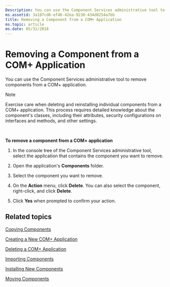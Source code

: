 ```yaml
---
Description: You can use the Component Services administrative tool to remove components from a COM+ application.
ms.assetid: 3a107cd6-ef46-42ea-9238-434d0254a7bb
title: Removing a Component from a COM+ Application
ms.topic: article
ms.date: 05/31/2018
---
```


# Removing a Component from a COM+ Application

You can use the Component Services administrative tool to remove components from a COM+ application.

> [!Note]  
> Exercise care when deleting and reinstalling individual components from a COM+ application. This process requires detailed knowledge about the component's classes, including their attributes, security configurations on interfaces and methods, and other settings.

 

**To remove a component from a COM+ application**

1.  In the console tree of the Component Services administrative tool, select the application that contains the component you want to remove.

2.  Open the application's **Components** folder.

3.  Select the component you want to remove.

4.  On the **Action** menu, click **Delete**. You can also select the component, right-click, and click **Delete**.

5.  Click **Yes** when prompted to confirm your action.

## Related topics

<dl> <dt>

[Copying Components](copying-components.md)
</dt> <dt>

[Creating a New COM+ Application](creating-a-new-com--application.md)
</dt> <dt>

[Deleting a COM+ Application](deleting-a-com--application.md)
</dt> <dt>

[Importing Components](importing-components.md)
</dt> <dt>

[Installing New Components](installing-new-components.md)
</dt> <dt>

[Moving Components](moving-components.md)
</dt> </dl>

 

 



